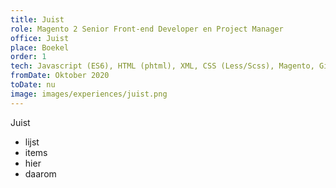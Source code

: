```yaml
---
title: Juist
role: Magento 2 Senior Front-end Developer en Project Manager
office: Juist
place: Boekel
order: 1
tech: Javascript (ES6), HTML (phtml), XML, CSS (Less/Scss), Magento, Git, Figma, Gulp, Grunt, Webpack
fromDate: Oktober 2020
toDate: nu
image: images/experiences/juist.png
---
```


Juist

- lijst
- items
- hier
- daarom